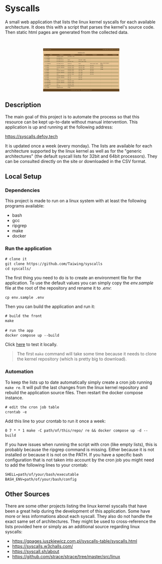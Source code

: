 # Syscalls

A small web application that lists the linux kernel syscalls for each available
architecture. It does this with a script that parses the kernel's source code.
Then static html pages are generated from the collected data.

<br />
<p align="center">
	<img src="https://github.com/Taiwing/syscalls/blob/master/resources/screenshot.png?raw=true" alt="Syscalls app screenshot" style="width: 50%;" />
</p>

## Description

The main goal of this project is to automate the process so that this resource
can be kept up-to-date without manual intervention. This application is up and
running at the following address:

https://syscalls.defoy.tech

It is updated once a week (every monday). The lists are available for each
architecture supported by the linux kernel as well as for the "generic
architectures" (the default syscall lists for 32bit and 64bit processors). They
can be consulted directly on the site or downloaded in the CSV format.

## Local Setup

### Dependencies

This project is made to run on a linux system with at least the following
programs available:

- bash
- gcc
- ripgrep
- make
- docker

### Run the application

```shell
# clone it
git clone https://github.com/Taiwing/syscalls
cd syscalls/
```

The first thing you need to do is to create an environment file for the
application. To use the default values you can simply copy the _env.sample_ file
at the root of the repository and rename it to _.env_:

```shell
cp env.sample .env
```

Then you can build the application and run it:

```shell
# build the front
make

# run the app
docker compose up --build
```

Click [here](http://localhost:8080) to test it locally.

> The first `make` command will take some time because it needs to clone the
> kernel repository (which is pretty big to download).

### Automation

To keep the lists up to date automatically simply create a cron job running
`make re`. It will pull the last changes from the linux kernel repository and
rebuild the application source files. Then restart the docker compose instance.

```shell
# edit the cron job table
crontab -e
```

Add this line to your crontab to run it once a week:

```cron
0 7 * * 1 make -C path/of/this/repo/ re && docker compose up -d --build
```

If you have issues when running the script with cron (like empty lists), this is
probably because the ripgrep command is missing. Either because it is not
installed or because it is not on the PATH. If you have a specific bash
configuration that is not taken into account by the cron job you might need to
add the following lines to your crontab:

```shell
SHELL=path/of/your/bash/executable
BASH_ENV=path/of/your/bash/config
```

## Other Sources

There are some other projects listing the linux kernel syscalls that have been a
great help during the development of this application. Some have more or less
informations about each syscall. They also do not handle the exact same set of
architectures. They might be used to cross-reference the lists provided here or
simply as an additional source regarding linux syscalls:

- https://gpages.juszkiewicz.com.pl/syscalls-table/syscalls.html
- https://syscalls.w3challs.com/
- https://syscall.sh/about
- https://github.com/strace/strace/tree/master/src/linux
